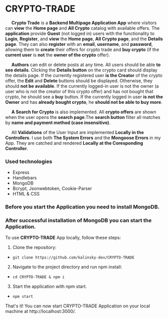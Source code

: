 # CRYPTO-TRADE

&nbsp; &nbsp; &nbsp;**Crypto Trade** is a **Backend Multipage Application App** where visitors can **view** the **Home page** and **All Crypto** catalog with available offers. The **application** provide **Guest** (not logged in) users with the functionality to **Login**, **Register**, and **view** the **Home page**, **All Crypto page**, and the **Details page**. They can also **register** with an **email**, **username**, and **password**, allowing them to **create** their offers for crypto trade and **buy crypto** (if the **current user** is **not** the **owner of the crypto** offer). 

&nbsp; &nbsp; &nbsp;**Authors** can edit or delete posts at any time. All users should be able **to see details**. Clicking the **Details button** on the crypto card should display the details page. If the currently registered user **is the Creator** of the crypto offer, the **Edit** and **Delete** buttons should be displayed. Otherwise, they should **not be available**. If the currently logged-in user is not the owner (a user who is not the creator of this crypto offer) and has not bought that crypto, he should see a **buy** button. If the currently logged in user **is not the Owner** and has **already bought crypto**, he **should not be able to buy more**.

&nbsp; &nbsp; &nbsp;**A Search for Crypto** is also implemented. All **crypto offers** are shown when the user opens the **search page**.The **search button** filter all matches by **name and payment method (case insensitive)**.

&nbsp; &nbsp; &nbsp;All **Validations** of the User Input are implemented **Locally in the Controllers**. I use both **The System Errors** and the **Mongoose Errors** in my App. They are catched and rendered **Locally at the Coresponding Controller**.



### Used technologies

- Express
- Handlebars
- MongoDB
- Bcrypt, Jsonwebtoken, Cookie-Parser
- HTML & CSS

### Before you start the Application you need to install MongoDB.

### After successful installation of MongoDB you can start the Application.

To use **CRYPTO-TRADE** App locally, follow these steps:

1.  Clone the repository:

- `git clone https://github.com/kalinsky-dev/CRYPTO-TRADE`

2.  Navigate to the project directory and run npm install:

- `cd CRYPTO-TRADE & npm i`

3.  Start the application with npm start.

- `npm start`

That's it! You can now start CRYPTO-TRADE Application on your local machine at http://localhost:3000/.

